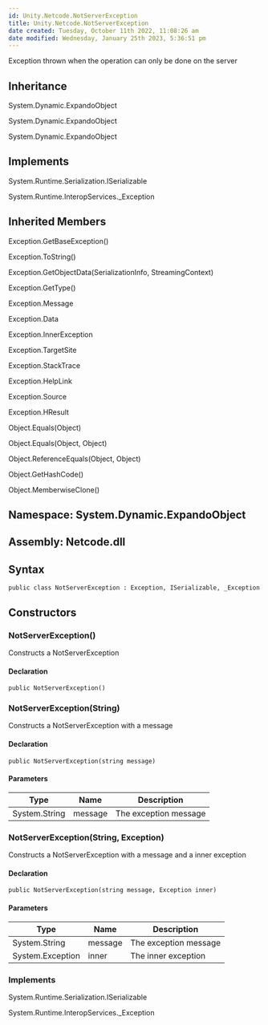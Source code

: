 ```yaml
---
id: Unity.Netcode.NotServerException
title: Unity.Netcode.NotServerException
date created: Tuesday, October 11th 2022, 11:08:26 am
date modified: Wednesday, January 25th 2023, 5:36:51 pm
---
```


<div class="markdown level0 summary">

Exception thrown when the operation can only be done on the server

</div>

<div class="markdown level0 conceptual">

</div>

<div class="inheritance">

## Inheritance

<div class="level0">

System.Dynamic.ExpandoObject

</div>

<div class="level1">

System.Dynamic.ExpandoObject

</div>

<div class="level2">

System.Dynamic.ExpandoObject

</div>

</div>

<div classs="implements">

## Implements

<div>

System.Runtime.Serialization.ISerializable

</div>

<div>

System.Runtime.InteropServices.\_Exception

</div>

</div>

<div class="inheritedMembers">

## Inherited Members

<div>

Exception.GetBaseException()

</div>

<div>

Exception.ToString()

</div>

<div>

Exception.GetObjectData(SerializationInfo, StreamingContext)

</div>

<div>

Exception.GetType()

</div>

<div>

Exception.Message

</div>

<div>

Exception.Data

</div>

<div>

Exception.InnerException

</div>

<div>

Exception.TargetSite

</div>

<div>

Exception.StackTrace

</div>

<div>

Exception.HelpLink

</div>

<div>

Exception.Source

</div>

<div>

Exception.HResult

</div>

<div>

Object.Equals(Object)

</div>

<div>

Object.Equals(Object, Object)

</div>

<div>

Object.ReferenceEquals(Object, Object)

</div>

<div>

Object.GetHashCode()

</div>

<div>

Object.MemberwiseClone()

</div>

</div>

## **Namespace**: System.Dynamic.ExpandoObject

## **Assembly**: Netcode.dll

## Syntax

``` lang-csharp
public class NotServerException : Exception, ISerializable, _Exception
```

## Constructors

### NotServerException()

<div class="markdown level1 summary">

Constructs a NotServerException

</div>

<div class="markdown level1 conceptual">

</div>

#### Declaration

``` lang-csharp
public NotServerException()
```

### NotServerException(String)

<div class="markdown level1 summary">

Constructs a NotServerException with a message

</div>

<div class="markdown level1 conceptual">

</div>

#### Declaration

``` lang-csharp
public NotServerException(string message)
```

#### Parameters

| Type          | Name    | Description           |
|---------------|---------|-----------------------|
| System.String | message | The exception message |

### NotServerException(String, Exception)

<div class="markdown level1 summary">

Constructs a NotServerException with a message and a inner exception

</div>

<div class="markdown level1 conceptual">

</div>

#### Declaration

``` lang-csharp
public NotServerException(string message, Exception inner)
```

#### Parameters

| Type             | Name    | Description           |
|------------------|---------|-----------------------|
| System.String    | message | The exception message |
| System.Exception | inner   | The inner exception   |

### Implements

<div>

System.Runtime.Serialization.ISerializable

</div>

<div>

System.Runtime.InteropServices.\_Exception

</div>
